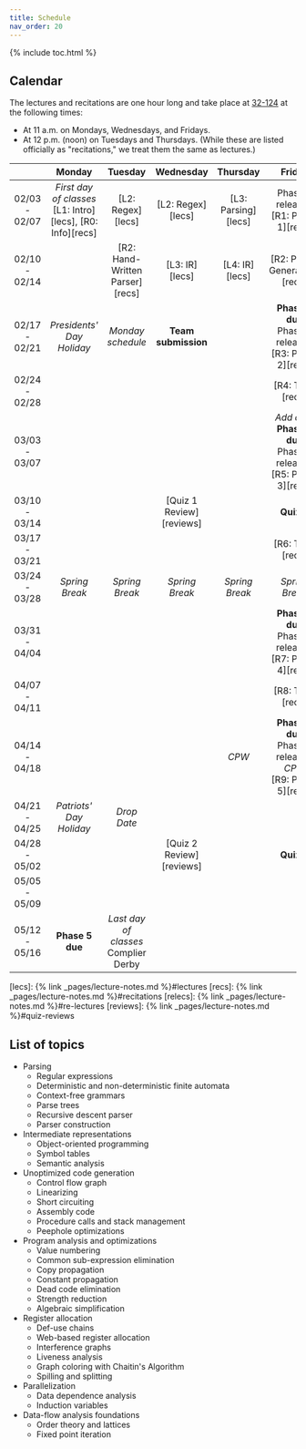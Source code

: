 ```yaml
---
title: Schedule
nav_order: 20
---
```


{% include toc.html %}

## Calendar

The lectures and recitations are one hour long and take place at [32-124][bldg] at the following times:
- At 11 a.m. on Mondays, Wednesdays, and Fridays.
- At 12 p.m. (noon) on Tuesdays and Thursdays. (While these are listed officially as "recitations," we treat them the same as lectures.)

[bldg]: http://whereis.mit.edu/map-jpg?mapterms=32

|     | Monday | Tuesday | Wednesday | Thursday | Friday |
| :-: | :----: | :-----: | :-------: | :------: | :----: |
| 02/03 - 02/07 | _First day of classes_ <br/> [L1: Intro][lecs], [R0: Info][recs] | [L2: Regex][lecs] | [L2: Regex][lecs] | [L3: Parsing][lecs] | Phase 1 released <br/> [R1: Phase 1][recs] |
| 02/10 - 02/14 |                                                              | [R2: Hand-Written Parser][recs] | [L3: IR][lecs] | [L4: IR][lecs] | [R2: Parser Generators][recs] |
| 02/17 - 02/21 | _Presidents' Day Holiday_ | _Monday schedule_ | **Team submission** | | **Phase 1 due** <br/> Phase 2 released <br/> [R3: Phase 2][recs] |
| 02/24 - 02/28 | | |  | | [R4: TBD][recs] |
| 03/03 - 03/07 | |                                            |                          |                     | _Add date_ <br/> **Phase 2 due** <br/> Phase 3 released <br/> [R5: Phase 3][recs] |
| 03/10 - 03/14 | | | [Quiz 1 Review][reviews] | | **Quiz 1** |
| 03/17 - 03/21 |                                                              |                                            |                          |                     | [R6: TBD][recs] |
| 03/24 - 03/28 | _Spring Break_ | _Spring Break_ | _Spring Break_ | _Spring Break_ | _Spring Break_ |
| 03/31 - 04/04 |                                                              |                                            |                          |                     | **Phase 3 due** <br/> Phase 4 released <br/> [R7: Phase 4][recs] |
| 04/07 - 04/11 |                                                              |                                            |                          |                     |                       [R8: TBD][recs]                        |
| 04/14 - 04/18 |  | |  | *CPW* | **Phase 4 due** <br/> Phase 5 released <br />*CPW*<br/> [R9: Phase 5][recs] |
| 04/21 - 04/25 | _Patriots' Day Holiday_ | _Drop Date_ |  | | |
| 04/28 - 05/02 | | | [Quiz 2 Review][reviews] | | **Quiz 2** |
| 05/05 - 05/09 | | | | | |
| 05/12 - 05/16 | **Phase 5 due** | _Last day of classes_ <br/> Complier Derby | | | |

[lecs]: {% link _pages/lecture-notes.md %}#lectures
[recs]: {% link _pages/lecture-notes.md %}#recitations
[relecs]: {% link _pages/lecture-notes.md %}#re-lectures
[reviews]: {% link _pages/lecture-notes.md %}#quiz-reviews

## List of topics

- Parsing
  - Regular expressions
  - Deterministic and non-deterministic finite automata
  - Context-free grammars
  - Parse trees
  - Recursive descent parser
  - Parser construction
- Intermediate representations
  - Object-oriented programming
  - Symbol tables
  - Semantic analysis
- Unoptimized code generation
  - Control flow graph
  - Linearizing
  - Short circuiting
  - Assembly code
  - Procedure calls and stack management
  - Peephole optimizations
- Program analysis and optimizations
  - Value numbering
  - Common sub-expression elimination
  - Copy propagation
  - Constant propagation
  - Dead code elimination
  - Strength reduction
  - Algebraic simplification
- Register allocation
  - Def-use chains
  - Web-based register allocation
  - Interference graphs
  - Liveness analysis
  - Graph coloring with Chaitin's Algorithm
  - Spilling and splitting
- Parallelization
  - Data dependence analysis
  - Induction variables
- Data-flow analysis foundations
  - Order theory and lattices
  - Fixed point iteration
